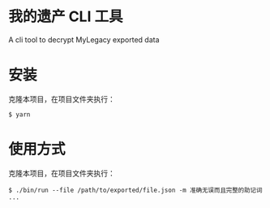 我的遗产 CLI 工具
===========

A cli tool to decrypt MyLegacy exported data

# 安装

克隆本项目，在项目文件夹执行：

```sh-session
$ yarn
```

# 使用方式
<!-- usage -->

克隆本项目，在项目文件夹执行：
```sh-session
$ ./bin/run --file /path/to/exported/file.json -m 准确无误而且完整的助记词
...
```
